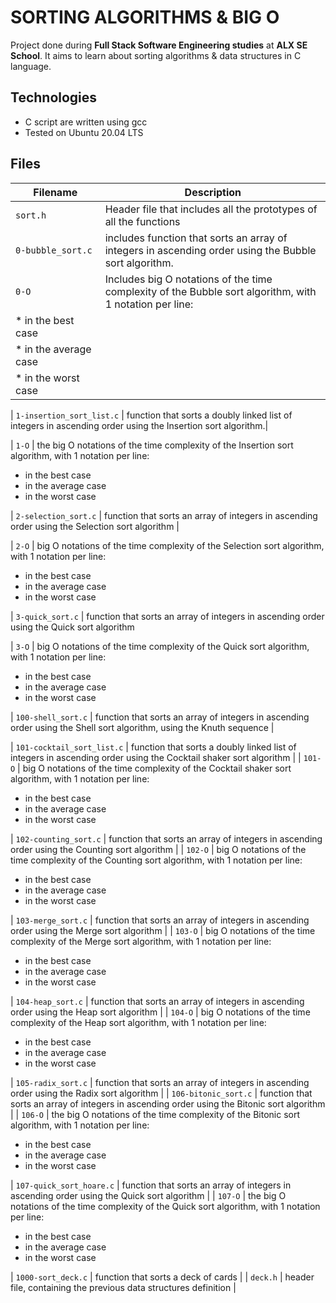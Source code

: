 # SORTING ALGORITHMS & BIG O

Project done during **Full Stack Software Engineering studies** at **ALX SE School**.
It aims to learn about sorting algorithms & data structures in C language.

## Technologies
* C script are written using gcc
* Tested on Ubuntu 20.04 LTS

## Files

| Filename | Description |
| -------- | ----------- |
| `sort.h` | Header file that includes all the prototypes of all the functions |
| `0-bubble_sort.c` | includes function that sorts an array of integers in ascending order using the Bubble sort algorithm. |
| `0-O` | Includes big O notations of the time complexity of the Bubble sort algorithm, with 1 notation per line:
* in the best case |
* in the average case |
* in the worst case |

| `1-insertion_sort_list.c` | function that sorts a doubly linked list of integers in ascending order using the Insertion sort algorithm.|

| `1-O` | the big O notations of the time complexity of the Insertion sort algorithm, with 1 notation per line:
* in the best case
* in the average case
* in the worst case

| `2-selection_sort.c`      | function that sorts an array of integers in ascending order using the Selection sort algorithm |

| `2-O`                     | big O notations of the time complexity of the Selection sort algorithm, with 1 notation per line:
* in the best case
* in the average case
* in the worst case

| `3-quick_sort.c`          | function that sorts an array of integers in ascending order using the Quick sort algorithm                                              

| `3-O`                     |  big O notations of the time complexity of the Quick sort algorithm, with 1 notation per line:
* in the best case
* in the average case
* in the worst case

| `100-shell_sort.c` | function that sorts an array of integers in ascending order using the Shell sort algorithm, using the Knuth sequence |

| `101-cocktail_sort_list.c` | function that sorts a doubly linked list of integers in ascending order using the Cocktail shaker sort algorithm |
| `101-O` |  big O notations of the time complexity of the Cocktail shaker sort algorithm, with 1 notation per line:
* in the best case
* in the average case
* in the worst case 

| `102-counting_sort.c` | function that sorts an array of integers in ascending order using the Counting sort algorithm |
| `102-O` | big O notations of the time complexity of the Counting sort algorithm, with 1 notation per line:
* in the best case
* in the average case
* in the worst case

| `103-merge_sort.c` | function that sorts an array of integers in ascending order using the Merge sort algorithm |
| `103-O` | big O notations of the time complexity of the Merge sort algorithm, with 1 notation per line:
* in the best case
* in the average case
* in the worst case

| `104-heap_sort.c` | function that sorts an array of integers in ascending order using the Heap sort algorithm |
| `104-O` |  big O notations of the time complexity of the Heap sort algorithm, with 1 notation per line:
* in the best case
* in the average case
* in the worst case

| `105-radix_sort.c` | function that sorts an array of integers in ascending order using the Radix sort algorithm |
| `106-bitonic_sort.c` | function that sorts an array of integers in ascending order using the Bitonic sort algorithm |
| `106-O` | the big O notations of the time complexity of the Bitonic sort algorithm, with 1 notation per line:
* in the best case
* in the average case
* in the worst case

| `107-quick_sort_hoare.c` | function that sorts an array of integers in ascending order using the Quick sort algorithm |
| `107-O` | the big O notations of the time complexity of the Quick sort algorithm, with 1 notation per line:
* in the best case
* in the average case
* in the worst case

| `1000-sort_deck.c` | function that sorts a deck of cards |
| `deck.h` | header file, containing the previous data structures definition |
